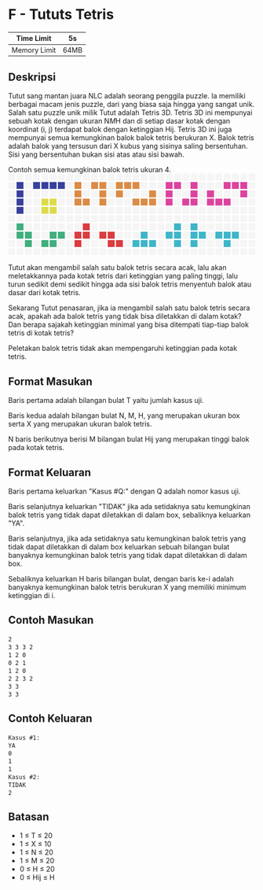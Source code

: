 # F - Tututs Tetris

| Time Limit   | 5s    |
|--------------|-------|
| Memory Limit | 64MB  |

## Deskripsi

Tutut sang mantan juara NLC adalah seorang penggila puzzle. Ia memiliki berbagai macam jenis puzzle, dari yang biasa saja hingga yang sangat unik. Salah satu puzzle unik milik Tutut adalah Tetris 3D. Tetris 3D ini mempunyai sebuah kotak dengan ukuran N*M*H dan di setiap dasar kotak dengan koordinat (i, j) terdapat balok dengan ketinggian Hij. Tetris 3D ini juga mempunyai semua kemungkinan balok balok tetris berukuran X. Balok tetris adalah balok yang tersusun dari X kubus yang sisinya saling bersentuhan. Sisi yang bersentuhan bukan sisi atas atau sisi bawah.

Contoh semua kemungkinan balok tetris ukuran 4.
![](img/tutut-tetris.png)

Tutut akan mengambil salah satu balok tetris secara acak, lalu akan meletakkannya pada kotak tetris dari ketinggian yang paling tinggi, lalu turun sedikit demi sedikit hingga ada sisi balok tetris menyentuh balok atau dasar dari kotak tetris.

Sekarang Tutut penasaran, jika ia mengambil salah satu balok tetris secara acak, apakah ada balok tetris yang tidak bisa diletakkan di dalam kotak? Dan berapa sajakah ketinggian minimal yang bisa ditempati tiap-tiap balok tetris di kotak tetris?

Peletakan balok tetris tidak akan mempengaruhi ketinggian pada kotak tetris.

## Format Masukan

Baris pertama adalah bilangan bulat T yaitu jumlah kasus uji.

Baris kedua adalah bilangan bulat N, M, H, yang merupakan ukuran box  serta X yang merupakan ukuran balok tetris.

N baris berikutnya berisi M bilangan bulat Hij  yang merupakan tinggi balok pada kotak tetris.

## Format Keluaran

Baris pertama keluarkan "Kasus #Q:" dengan Q adalah nomor kasus uji.

Baris selanjutnya keluarkan "TIDAK" jika ada setidaknya satu kemungkinan balok tetris yang tidak dapat diletakkan di dalam box, sebaliknya keluarkan "YA".

Baris selanjutnya, jika ada setidaknya satu kemungkinan balok tetris yang tidak dapat diletakkan di dalam box keluarkan sebuah bilangan bulat banyaknya kemungkinan balok tetris yang tidak dapat diletakkan di dalam box.

Sebaliknya keluarkan H baris bilangan bulat, dengan baris ke-i adalah banyaknya kemungkinan balok tetris berukuran X yang memiliki minimum ketinggian di i.

## Contoh Masukan

    2
    3 3 3 2
    1 2 0
    0 2 1
    1 2 0
    2 2 3 2
    3 3
    3 3

## Contoh Keluaran

    Kasus #1:
    YA
    0
    1
    1
    Kasus #2:
    TIDAK
    2

## Batasan

- 1 ≤ T ≤ 20
- 1 ≤ X ≤ 10
- 1 ≤ N ≤ 20
- 1 ≤ M ≤ 20
- 0 ≤ H ≤ 20
- 0 ≤ Hij ≤ H
